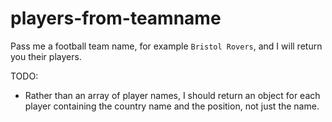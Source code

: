 # players-from-teamname

Pass me a football team name, for example `Bristol Rovers`, and I will return you their players.

TODO:
* Rather than an array of player names, I should return an object for each player containing the country name and the position, not just the name.